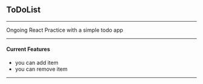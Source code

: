 ## ToDoList
---
Ongoing React Practice with a simple todo app
___
#### Current Features

- you can add item
- you can remove item

---